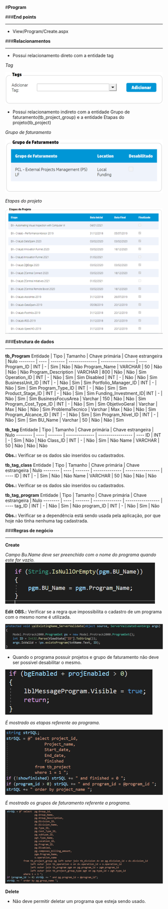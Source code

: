 #**Program**

###**End points**

---

- View/Program/Create.aspx

###**Relacionamentos**

---

- Possui relacionamento direto com a entidade tag

_Tag_

![](./imagens/Tags.PNG)

- Possui relacionamento indireto com a entidade Grupo de faturamento(tb_project_group) e a entidade Etapas do projeto(tb_project)

_Grupo de faturamento_

![](./imagens/ListaGrupoFaturamento.PNG)

_Etapas do projeto_

![](./imagens/ListaEtapasProjetos.PNG)

###**Estrutura de dados**

---

**tb_Program**
Entidade | Tipo | Tamanho | Chave primária | Chave estrangeira | Nulo
-------- | ---- | ------- | -------------- | ----------------- | ----
Program_ID | INT | - | Sim | Não | Não
Program_Name | VARCHAR | 50 | Não | Não | Não
Program_Description | VARCHAR | 800 | Não | Não | Sim
Operation_ID | INT | - | Não | Sim | Sim
Disabled | INT | - | Não | Não | Sim
BusinessUnit_ID | INT | - | Não | Sim | Sim
Portfolio_Manager_ID | INT | - | Não | Sim | Sim
Program_Type_ID | INT | - | Não | Sim | Sim
Product_Stage_ID | INT | - | Não | Sim | Sim
Funding_Investment_ID| INT | - | Não | Sim | Sim
BusinessFocusArea | Varchar | 150 | Não | Não | Sim
Program_Cost_Type_ID | INT | - | Não | Sim | Sim
ObjetivoGeral | Varchar | Max | Não | Não | Sim
ProblemaTecnico | Varchar | Max | Não | Não | Sim
Program_Alcance_ID | INT | - | Não | Sim | Sim
Program_Nivel_ID | INT | - | Não | Sim | Sim
BU_Name | Varchar | 50 | Não | Não | Sim

**tb_tag**
Entidade | Tipo | Tamanho | Chave primária | Chave estrangeira | Nulo
-------- | ---- | ------- | -------------- | ----------------- | ----
ID | INT | - | Sim | Não | Não
Class_ID | INT | - | Não | Sim | Não
Name | VARCHAR | 50 | Não | Não | Não

**Obs.:** Verificar se os dados são inseridos ou cadastrados.

**tb_tag_class**
Entidade | Tipo | Tamanho | Chave primária | Chave estrangeira | Nulo
-------- | ---- | ------- | -------------- | ----------------- | ----
ID | INT | - | Sim | Não | Não
Name | VARCHAR | 50 | Não | Não | Não

**Obs.:** Verificar se os dados são inseridos ou cadastrados.

**tb_tag_program**
Entidade | Tipo | Tamanho | Chave primária | Chave estrangeira | Nulo
-------- | ---- | ------- | -------------- | ----------------- | ----
tag_ID | INT | - | Não | Sim | Não
program_ID | INT | - | Não | Sim | Não

**Obs.:** Verificar se a dependência está sendo usada pela aplicação, por que hoje não tinha nenhuma tag cadastrada.

###**Regras de negócio**

---

**Create**

_Campo Bu.Name deve ser preenchido com o nome do programa quando este for vazio._
![](./imagens/BuName.PNG)

**Edit**
**OBS.:** Verificar se a regra que impossibilita o cadastro de um programa com o mesmo nome é utilizada.

![](./imagens/ProgramaComMesmoNome.PNG)

- Quando o programa possuir projetos e grupo de faturamento não deve ser possivel desabilitar o mesmo.

![](./imagens/Desabilitado.PNG)

_É mostrado as etapas referente ao programa._

![](./imagens/Etapas.PNG)

_É mostrado os grupos de faturamento referente a programa._

![](./imagens/GrupoFaturamento.PNG)

**Delete**

- Não deve permitir deletar um programa que esteja sendo usado.
